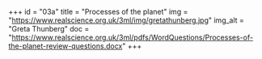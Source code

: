 +++
id = "03a"
title = "Processes of the planet"
img = "https://www.realscience.org.uk/3ml/img/gretathunberg.jpg"
img_alt = "Greta Thunberg"
doc = "https://www.realscience.org.uk/3ml/pdfs/WordQuestions/Processes-of-the-planet-review-questions.docx"
+++
